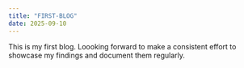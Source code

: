 ```yaml
---
title: "FIRST-BLOG"
date: 2025-09-10
---
```


This is my first blog. Loooking forward to make a consistent effort to showcase my findings and document them regularly.
